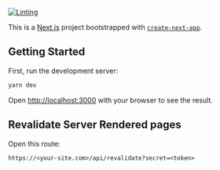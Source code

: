 [![Linting](https://github.com/mcking49/portfolio-next/actions/workflows/lint.yml/badge.svg)](https://github.com/mcking49/portfolio-next/actions/workflows/lint.yml)

This is a [Next.js](https://nextjs.org/) project bootstrapped with [`create-next-app`](https://github.com/vercel/next.js/tree/canary/packages/create-next-app).

## Getting Started

First, run the development server:

```bash
yarn dev
```

Open [http://localhost:3000](http://localhost:3000) with your browser to see the result.

## Revalidate Server Rendered pages

Open this route:

```
https://<your-site.com>/api/revalidate?secret=<token>
```
